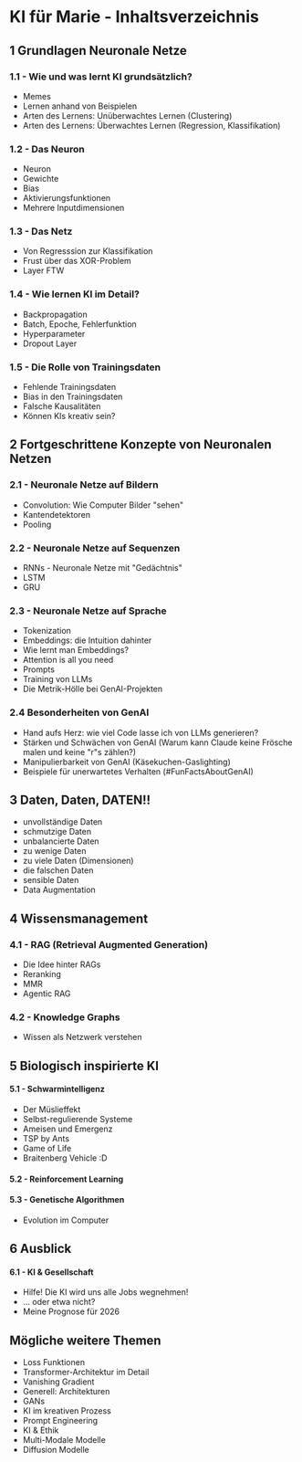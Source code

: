 # KI für Marie -  Inhaltsverzeichnis

## 1 Grundlagen Neuronale Netze
### 1.1 - Wie und was lernt KI grundsätzlich?
- Memes
- Lernen anhand von Beispielen
- Arten des Lernens: Unüberwachtes Lernen (Clustering)
- Arten des Lernens: Überwachtes Lernen (Regression, Klassifikation)

### 1.2 - Das Neuron
- Neuron
- Gewichte
- Bias
- Aktivierungsfunktionen
- Mehrere Inputdimensionen

### 1.3 - Das Netz
- Von Regresssion zur Klassifikation
- Frust über das XOR-Problem
- Layer FTW

### 1.4 - Wie lernen KI im Detail?
- Backpropagation
- Batch, Epoche, Fehlerfunktion
- Hyperparameter
- Dropout Layer

### 1.5 - Die Rolle von Trainingsdaten
- Fehlende Trainingsdaten
- Bias in den Trainingsdaten
- Falsche Kausalitäten
- Können KIs kreativ sein?

## 2 Fortgeschrittene Konzepte von Neuronalen Netzen

### 2.1 - Neuronale Netze auf Bildern
- Convolution: Wie Computer Bilder "sehen"
- Kantendetektoren
- Pooling

### 2.2 - Neuronale Netze auf Sequenzen
- RNNs - Neuronale Netze mit "Gedächtnis"
- LSTM
- GRU
### 2.3 - Neuronale Netze auf Sprache
- Tokenization
- Embeddings: die Intuition dahinter
- Wie lernt man Embeddings?
- Attention is all you need
- Prompts
- Training von LLMs
- Die Metrik-Hölle bei GenAI-Projekten

### 2.4 Besonderheiten von GenAI
- Hand aufs Herz: wie viel Code lasse ich von LLMs generieren?
- Stärken und Schwächen von GenAI (Warum kann Claude keine Frösche malen und keine "r"s zählen?)
- Manipulierbarkeit von GenAI (Käsekuchen-Gaslighting)
- Beispiele für unerwartetes Verhalten (#FunFactsAboutGenAI)

## 3 Daten, Daten, DATEN!!
- unvollständige Daten
- schmutzige Daten
- unbalancierte Daten
- zu wenige Daten
- zu viele Daten (Dimensionen)
- die falschen Daten
- sensible Daten
- Data Augmentation


## 4 Wissensmanagement
### 4.1 - RAG (Retrieval Augmented Generation)
- Die Idee hinter RAGs
- Reranking
- MMR
- Agentic RAG

### 4.2 - Knowledge Graphs
- Wissen als Netzwerk verstehen

## 5 Biologisch inspirierte KI
#### 5.1 - Schwarmintelligenz
- Der Müslieffekt
- Selbst-regulierende Systeme
- Ameisen und Emergenz 
- TSP by Ants
- Game of Life 
- Braitenberg Vehicle :D

#### 5.2 - Reinforcement Learning

#### 5.3 - Genetische Algorithmen
- Evolution im Computer




## 6 Ausblick
#### 6.1 - KI & Gesellschaft
- Hilfe! Die KI wird uns alle Jobs wegnehmen!
- ... oder etwa nicht?
- Meine Prognose für 2026

## Mögliche weitere Themen
- Loss Funktionen
- Transformer-Architektur im Detail
- Vanishing Gradient
- Generell: Architekturen
- GANs
- KI im kreativen Prozess
- Prompt Engineering
- KI & Ethik
- Multi-Modale Modelle 
- Diffusion Modelle